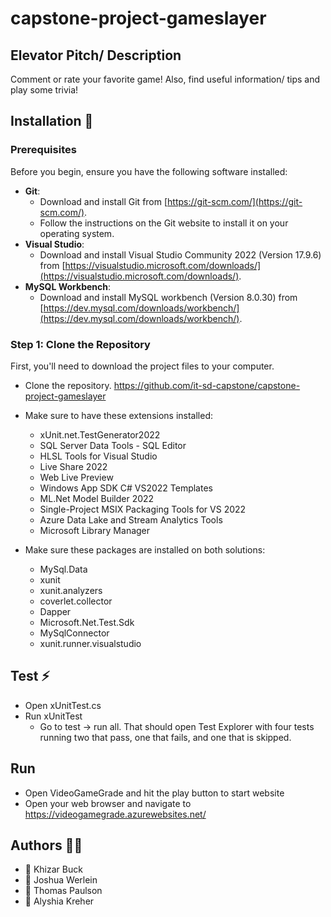 # capstone-project-gameslayer


## Elevator Pitch/ Description
Comment or rate your favorite game! Also, find useful information/ tips and play some trivia! 

## Installation 🚀

### Prerequisites
Before you begin, ensure you have the following software installed:
 - **Git**: 
   - Download and install Git from [https://git-scm.com/](https://git-scm.com/).
   - Follow the instructions on the Git website to install it on your operating system.
- **Visual Studio**:
   - Download and install Visual Studio Community 2022 (Version 17.9.6) from [https://visualstudio.microsoft.com/downloads/](https://visualstudio.microsoft.com/downloads/).
- **MySQL Workbench**:
   - Download and install MySQL workbench (Version 8.0.30) from [https://dev.mysql.com/downloads/workbench/](https://dev.mysql.com/downloads/workbench/).

### Step 1: Clone the Repository
First, you'll need to download the project files to your computer.

- Clone the repository.
https://github.com/it-sd-capstone/capstone-project-gameslayer

- Make sure to have these extensions installed: 
  - xUnit.net.TestGenerator2022
  - SQL Server Data Tools - SQL Editor
  - HLSL Tools for Visual Studio
  - Live Share 2022
  - Web Live Preview
  - Windows App SDK C# VS2022 Templates
  - ML.Net Model Builder 2022
  - Single-Project MSIX Packaging Tools for VS 2022
  - Azure Data Lake and Stream Analytics Tools
  - Microsoft Library Manager

- Make sure these packages are installed on both solutions:
   - MySql.Data
   - xunit
   - xunit.analyzers
   - coverlet.collector
   - Dapper
   - Microsoft.Net.Test.Sdk
   - MySqlConnector
   - xunit.runner.visualstudio
 

## Test ⚡
- Open xUnitTest.cs
-  Run xUnitTest
   - Go to test -> run all. That should open Test Explorer with four tests running two that pass, one that fails, and one that is skipped. 

   

## Run 
- Open VideoGameGrade and hit the play button to start website
- Open your web browser and navigate to https://videogamegrade.azurewebsites.net/
  
## Authors 👯👯

- 🌟 Khizar Buck
- 🌟 Joshua Werlein
- 🌟 Thomas Paulson
- 🌟 Alyshia Kreher
